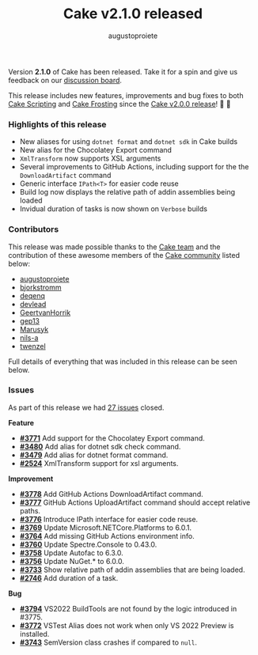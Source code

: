 ﻿---
title: Cake v2.1.0 released
category: Release Notes
author: augustoproiete
releaseName: 2.1.0
---

Version **2.1.0** of Cake has been released. Take it for a spin and give us feedback on our [discussion board](https://github.com/cake-build/cake/discussions/3818).

This release includes new features, improvements and bug fixes to both [Cake Scripting](/docs/running-builds/runners/dotnet-tool) and [Cake Frosting](/docs/running-builds/runners/cake-frosting) since the [Cake v2.0.0 release](/blog/2021/11/cake-v2.0.0-released)! 🚀 🍰

### Highlights of this release

- New aliases for using `dotnet format` and `dotnet sdk` in Cake builds
- New alias for the Chocolatey Export command
- `XmlTransform` now supports XSL arguments
- Several improvements to GitHub Actions, including support for the the `DownloadArtifact` command
- Generic interface `IPath<T>` for easier code reuse
- Build log now displays the relative path of addin assemblies being loaded
- Invidual duration of tasks is now shown on `Verbose` builds

### Contributors

This release was made possible thanks to the [Cake team](/docs/team/) and the contribution of these awesome members of the [Cake community](/community/thanks/) listed below:

- [augustoproiete](https://github.com/augustoproiete)
- [bjorkstromm](https://github.com/bjorkstromm)
- [deqenq](https://github.com/deqenq)
- [devlead](https://github.com/devlead)
- [GeertvanHorrik](https://github.com/GeertvanHorrik)
- [gep13](https://github.com/gep13)
- [Marusyk](https://github.com/Marusyk)
- [nils-a](https://github.com/nils-a)
- [twenzel](https://github.com/twenzel)

Full details of everything that was included in this release can be seen below.

<!--excerpt-->

### Issues

As part of this release we had [27 issues](https://github.com/cake-build/cake/milestone/84?closed=1) closed.

__Feature__

- [__#3771__](https://github.com/cake-build/cake/issues/3771) Add support for the Chocolatey Export command.
- [__#3480__](https://github.com/cake-build/cake/issues/3480) Add alias for dotnet sdk check command.
- [__#3479__](https://github.com/cake-build/cake/issues/3479) Add alias for dotnet format command.
- [__#2524__](https://github.com/cake-build/cake/issues/2524) XmlTransform support for xsl arguments.

__Improvement__

- [__#3778__](https://github.com/cake-build/cake/issues/3778) Add GitHub Actions DownloadArtifact command.
- [__#3777__](https://github.com/cake-build/cake/issues/3777) GitHub Actions UploadArtifact command should accept relative paths.
- [__#3776__](https://github.com/cake-build/cake/issues/3776) Introduce IPath<T> interface for easier code reuse.
- [__#3769__](https://github.com/cake-build/cake/issues/3769) Update Microsoft.NETCore.Platforms to 6.0.1.
- [__#3764__](https://github.com/cake-build/cake/issues/3764) Add missing GitHub Actions environment info.
- [__#3760__](https://github.com/cake-build/cake/issues/3760) Update Spectre.Console to 0.43.0.
- [__#3758__](https://github.com/cake-build/cake/issues/3758) Update Autofac to 6.3.0.
- [__#3756__](https://github.com/cake-build/cake/issues/3756) Update NuGet.* to 6.0.0.
- [__#3733__](https://github.com/cake-build/cake/issues/3733) Show relative path of addin assemblies that are being loaded.
- [__#2746__](https://github.com/cake-build/cake/issues/2746) Add duration of a task.

__Bug__

- [__#3794__](https://github.com/cake-build/cake/issues/3794) VS2022 BuildTools are not found by the logic introduced in #3775.
- [__#3772__](https://github.com/cake-build/cake/issues/3772) VSTest Alias does not work when only VS 2022 Preview is installed.
- [__#3743__](https://github.com/cake-build/cake/issues/3743) SemVersion class crashes if compared to `null`.
